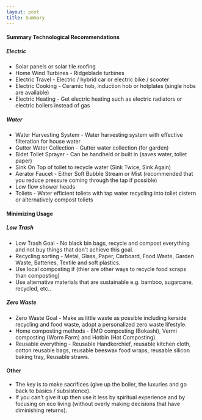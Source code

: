 ```yaml
---
layout: post
title: Summary
---
```


#### Summary Technological Recommendations
##### Electric
- Solar panels or solar tile roofing
- Home Wind Turbines - Ridgeblade turbines
- Electric Travel - Electric / hybrid car or electric bike / scooter
- Electric Cooking - Ceramic hob, induction hob or hotplates (single hobs are available)
- Electric Heating - Get electric heating such as electric radiators or electric boilers instead of gas

##### Water
- Water Harvesting System - Water harvesting system with effective filteration for house water
- Gutter Water Collection - Gutter water collection (for garden)
- Bidet Toilet Sprayer - Can be handheld or built in (saves water, toliet paper)
- Sink On Top of toliet to recycle water (Sink Twice, Sink Again)
- Aerator Faucet - Either Soft Bubble Stream or Mist (recommended that you reduce pressure coming through the tap if possible)
- Low flow shower heads
- Toliets - Water efficient toliets with tap water recycling into toliet cistern or alternatively compost toliets

#### Minimizing Usage
##### Low Trash
- Low Trash Goal - No black bin bags, recycle and compost everything and not buy things that don't achieve this goal.
- Recycling sorting - Metal, Glass, Paper, Carboard, Food Waste, Garden Waste, Batteries, Textile and soft plastics.
- Use local composting if (thier are other ways to recycle food scraps than composting)
- Use alternative materials that are sustainable e.g. bamboo, sugarcane, recycled, etc..

##### Zero Waste
- Zero Waste Goal - Make as little waste as possible including kerside recycling and food waste, adopt a personalized zero waste lifestyle.
- Home composting methods - EMO composting (Bokashi), Vermi composting (Worm Farm) and Hotbin (Hot Composting).
- Reusable everything - Reusable Handkerchief, reusable kitchen cloth, cotton reusable bags, reusable beeswax food wraps, reusable silicon baking tray, Reusable straws.

#### Other
- The key is to make sacrifices (give up the boiler, the luxuries and go back to basics / subsistence).
- If you can't give it up then use it less by spiritual experience and by focusing on eco living (without overly making decisions that have diminishing returns).
